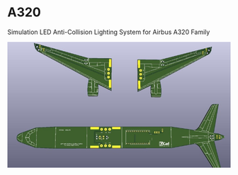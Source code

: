 # A320
Simulation LED Anti-Collision Lighting System for Airbus A320 Family



![PCB](https://github.com/g738l/A320/blob/master/A320_KiCad/A320.jpg)
